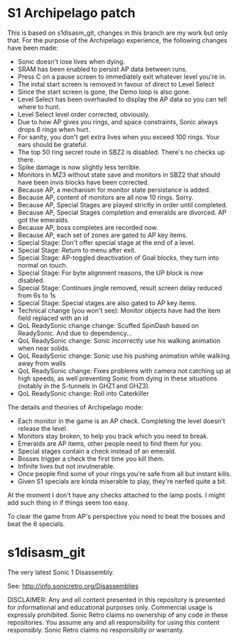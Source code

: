S1 Archipelago patch
====================

This is based on s1disasm_git, changes in this branch are my work but only that.  For the purpose of the Archipelago experience, the following changes have been made:

- Sonic doesn't lose lives when dying.
- SRAM has been enabled to persist AP data between runs.
- Press C on a pause screen to immediately exit whatever level you're in.
- The inital start screen is removed in favour of direct to Level Select
- Since the start screen is gone, the Demo loop is also gone.
- Level Select has been overhauled to display the AP data so you can tell where to hunt.
- Level Select level order corrected, obviously.
- Due to how AP gives you rings, and space constraints, Sonic always drops 6 rings when hurt.
- For sanity, you don't get extra lives when you exceed 100 rings.  Your ears should be grateful.
- The top 50 ring secret route in SBZ2 is disabled.  There's no checks up there.
- Spike damage is now slightly less terrible.
- Monitors in MZ3 without state save and monitors in SBZ2 that should have been invis blocks have been corrected.
- Because AP, a mechanism for monitor state persistance is added.
- Because AP, content of monitors are all now 10 rings.  Sorry.
- Because AP, Special Stages are played strictly in order until completed.
- Because AP, Special Stages completion and emeralds are divorced. AP got the emeralds.
- Because AP, boss completes are recorded now.
- Because AP, each set of zones are gated to AP key items.
- Special Stage: Don't offer special stage at the end of a level.
- Special Stage: Return to menu after exit.
- Special Stage: AP-toggled deactivation of Goal blocks, they turn into normal on touch.
- Special Stage: For byte alignment reasons, the UP block is now disabled.
- Special Stage: Continues jingle removed, result screen delay reduced from 6s to 1s
- Special Stage: Special stages are also gated to AP key items.
- Technical change (you won't see): Monitor objects have had the item field replaced with an id 
- QoL ReadySonic change change: Scuffed SpinDash based on ReadySonic.  And due to dependency...
- QoL ReadySonic change: Sonic incorrectly use his walking animation when near solids.
- QoL ReadySonic change: Sonic use his pushing animation while walking away from walls
- QoL ReadySonic change: Fixes problems with camera not catching up at high speeds, as well preventing Sonic from dying in these situations (notably in the S-tunnels in GHZ1 and GHZ3).
- QoL ReadySonic change: Roll into Caterkiller

The details and theories of Archipelago mode:
- Each monitor in the game is an AP check. Completing the level doesn't release the level.
- Monitors stay broken, to help you track which you need to break.
- Emeralds are AP items, other people need to find them for you.
- Special stages contain a check instead of an emerald.
- Bosses trigger a check the first time you kill them.
- Infinite lives but not invulnerable.
- Once people find some of your rings you're safe from all but instant kills.
- Given S1 specials are kinda miserable to play, they're nerfed quite a bit.

At the moment I don't have any checks attached to the lamp posts.  I might add such thing in if things seem too easy.

To clear the game from AP's perspective you need to beat the bosses and beat the 6 specials.

s1disasm_git
============

The very latest Sonic 1 Disassembly.

See: http://info.sonicretro.org/Disassemblies

DISCLAIMER:
Any and all content presented in this repository is presented for informational and educational purposes only.
Commercial usage is expressly prohibited. Sonic Retro claims no ownership of any code in these repositories.
You assume any and all responsibility for using this content responsibly. Sonic Retro claims no responsibiliy or warranty.
